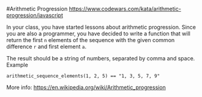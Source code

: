 #Arithmetic Progression
https://www.codewars.com/kata/arithmetic-progression/javascript

In your class, you have started lessons about arithmetic progression.
Since you are also a programmer, you have decided to write a function that will return the first `n` elements of the sequence with the given common difference `r` and first element `a`.

The result should be a string of numbers, separated by comma and space.
Example

`arithmetic_sequence_elements(1, 2, 5) == "1, 3, 5, 7, 9"`

More info: https://en.wikipedia.org/wiki/Arithmetic_progression

